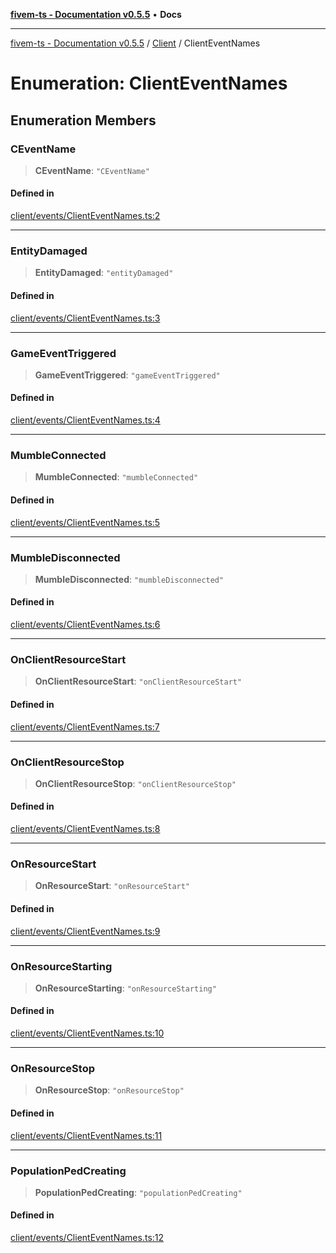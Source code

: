 [**fivem-ts - Documentation v0.5.5**](../../../README.md) • **Docs**

***

[fivem-ts - Documentation v0.5.5](../../../README.md) / [Client](../README.md) / ClientEventNames

# Enumeration: ClientEventNames

## Enumeration Members

### CEventName

> **CEventName**: `"CEventName"`

#### Defined in

[client/events/ClientEventNames.ts:2](https://github.com/Purpose-Dev/fivem-ts/blob/main/src/client/events/ClientEventNames.ts#L2)

***

### EntityDamaged

> **EntityDamaged**: `"entityDamaged"`

#### Defined in

[client/events/ClientEventNames.ts:3](https://github.com/Purpose-Dev/fivem-ts/blob/main/src/client/events/ClientEventNames.ts#L3)

***

### GameEventTriggered

> **GameEventTriggered**: `"gameEventTriggered"`

#### Defined in

[client/events/ClientEventNames.ts:4](https://github.com/Purpose-Dev/fivem-ts/blob/main/src/client/events/ClientEventNames.ts#L4)

***

### MumbleConnected

> **MumbleConnected**: `"mumbleConnected"`

#### Defined in

[client/events/ClientEventNames.ts:5](https://github.com/Purpose-Dev/fivem-ts/blob/main/src/client/events/ClientEventNames.ts#L5)

***

### MumbleDisconnected

> **MumbleDisconnected**: `"mumbleDisconnected"`

#### Defined in

[client/events/ClientEventNames.ts:6](https://github.com/Purpose-Dev/fivem-ts/blob/main/src/client/events/ClientEventNames.ts#L6)

***

### OnClientResourceStart

> **OnClientResourceStart**: `"onClientResourceStart"`

#### Defined in

[client/events/ClientEventNames.ts:7](https://github.com/Purpose-Dev/fivem-ts/blob/main/src/client/events/ClientEventNames.ts#L7)

***

### OnClientResourceStop

> **OnClientResourceStop**: `"onClientResourceStop"`

#### Defined in

[client/events/ClientEventNames.ts:8](https://github.com/Purpose-Dev/fivem-ts/blob/main/src/client/events/ClientEventNames.ts#L8)

***

### OnResourceStart

> **OnResourceStart**: `"onResourceStart"`

#### Defined in

[client/events/ClientEventNames.ts:9](https://github.com/Purpose-Dev/fivem-ts/blob/main/src/client/events/ClientEventNames.ts#L9)

***

### OnResourceStarting

> **OnResourceStarting**: `"onResourceStarting"`

#### Defined in

[client/events/ClientEventNames.ts:10](https://github.com/Purpose-Dev/fivem-ts/blob/main/src/client/events/ClientEventNames.ts#L10)

***

### OnResourceStop

> **OnResourceStop**: `"onResourceStop"`

#### Defined in

[client/events/ClientEventNames.ts:11](https://github.com/Purpose-Dev/fivem-ts/blob/main/src/client/events/ClientEventNames.ts#L11)

***

### PopulationPedCreating

> **PopulationPedCreating**: `"populationPedCreating"`

#### Defined in

[client/events/ClientEventNames.ts:12](https://github.com/Purpose-Dev/fivem-ts/blob/main/src/client/events/ClientEventNames.ts#L12)
